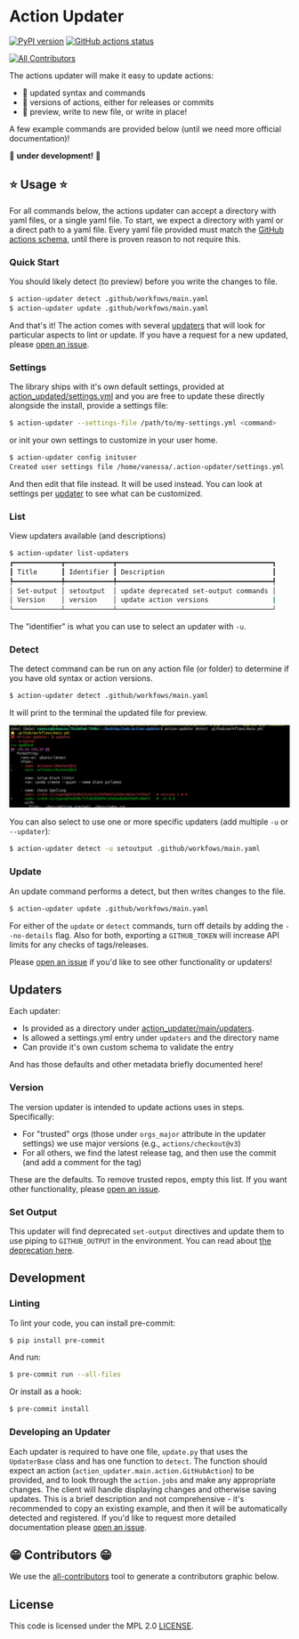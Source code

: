 # Action Updater

[![PyPI version](https://badge.fury.io/py/action-updater.svg)](https://badge.fury.io/py/action-updater)
[![GitHub actions status](https://github.com/vsoch/action-updater/workflows/main/badge.svg?branch=main)](https://github.com/vsoch/action-updater/actions?query=branch%3Amain+workflow%3Amain)
<!-- ALL-CONTRIBUTORS-BADGE:START - Do not remove or modify this section -->
[![All Contributors](https://img.shields.io/badge/all_contributors-59-orange.svg?style=flat-square)](#contributors-)
<!-- ALL-CONTRIBUTORS-BADGE:END -->

The actions updater will make it easy to update actions:

 - 🥑 updated syntax and commands
 - 🥑 versions of actions, either for releases or commits
 - 🥑 preview, write to new file, or write in place!

A few example commands are provided below (until we need more official documentation)!

🚧 **under development!** 🚧

## ⭐️ Usage ⭐️

For all commands below, the actions updater can accept a directory with yaml files,
or a single yaml file. To start, we expect a directory with yaml or a direct path
to a yaml file. Every yaml file provided must match the [GitHub actions schema](https://github.com/softprops/github-actions-schemas/blob/master/workflow.json),
until there is proven reason to not require this.

### Quick Start

You should likely detect (to preview) before you write the changes to file.

```bash
$ action-updater detect .github/workfows/main.yaml
$ action-updater update .github/workfows/main.yaml
```

And that's it! The action comes with several [updaters](#updaters) that will look
for particular aspects to lint or update. If you have a request for a new updated, please
[open an issue](https://github.com/vsoch/action-updater/issues).

### Settings

The library ships with it's own default settings, provided at [action_updated/settings.yml](action_updated/settings.yml) and you are free to update these directly alongside the install,
provide a settings file:

```bash
$ action-updater --settings-file /path/to/my-settings.yml <command>
```

or init your own settings to customize in your user home.

```bash
$ action-updater config inituser
Created user settings file /home/vanessa/.action-updater/settings.yml
```

And then edit that file instead. It will be used instead. You can look at settings
per [updater](#updaters) to see what can be customized.

### List

View updaters available (and descriptions)

```bash
$ action-updater list-updaters
┏━━━━━━━━━━━━┳━━━━━━━━━━━━┳━━━━━━━━━━━━━━━━━━━━━━━━━━━━━━━━━━━━━━━┓
┃ Title      ┃ Identifier ┃ Description                           ┃
┡━━━━━━━━━━━━╇━━━━━━━━━━━━╇━━━━━━━━━━━━━━━━━━━━━━━━━━━━━━━━━━━━━━━┩
│ Set-output │ setoutput  │ update deprecated set-output commands │
│ Version    │ version    │ update action versions                |
└────────────┴────────────┴───────────────────────────────────────┘
```

The "identifier" is what you can use to select an updater with `-u`.

### Detect

The detect command can be run on any action file (or folder) to determine
if you have old syntax or action versions.

```bash
$ action-updater detect .github/workfows/main.yaml
```

It will print to the terminal the updated file for preview.

![docs/assets/img/detect.png](docs/assets/img/detect.png)

You can also select to use one or more specific updaters (add multiple `-u` or `--updater`):

```bash
$ action-updater detect -u setoutput .github/workfows/main.yaml
```

### Update

An update command performs a detect, but then writes changes to the file.

```bash
$ action-updater update .github/workfows/main.yaml
```

For either of the `update` or `detect` commands, turn off details by
adding the `--no-details` flag. Also for both, exporting a `GITHUB_TOKEN`
will increase API limits for any checks of tags/releases.

Please [open an issue](https://github.com/vsoch/action-updater) if you'd like
to see other functionality or updaters!

## Updaters

Each updater:

- Is provided as a directory under [action_updater/main/updaters](action_updater/main/updaters).
- Is allowed a settings.yml entry under `updaters` and the directory name
- Can provide it's own custom schema to validate the entry

And has those defaults and other metadata briefly documented here!

### Version

The version updater is intended to update actions uses in steps. Specifically:

 - For "trusted" orgs (those under `orgs_major` attribute in the updater settings) we use major versions (e.g., `actions/checkout@v3`)
 - For all others, we find the latest release tag, and then use the commit (and add a comment for the tag)

These are the defaults. To remove trusted repos, empty this list. If you want
other functionality, please [open an issue](https://github.com/vsoch/action-updater/issues).

### Set Output

This updater will find deprecated `set-output` directives and update them to use piping to `GITHUB_OUTPUT`
in the environment. You can read about [the deprecation here](https://github.blog/changelog/2022-10-11-github-actions-deprecating-save-state-and-set-output-commands/).

## Development

### Linting

To lint your code, you can install pre-commit:

```bash
$ pip install pre-commit
```

And run:

```bash
$ pre-commit run --all-files
```

Or install as a hook:

```bash
$ pre-commit install
```

### Developing an Updater

Each updater is required to have one file, `update.py` that uses the `UpdaterBase` class and
has one function to `detect`. The function should expect an action (`action_updater.main.action.GitHubAction`) to be provided, and to look through the `action.jobs` and make any appropriate changes. The client will handle displaying changes and otherwise saving updates. This
is a brief description and not comprehensive - it's recommended to copy an existing example,
and then it will be automatically detected and registered. If you'd like to request more detailed
documentation please [open an issue](https://github.com/vsoch/action-updater/issues).

## 😁️ Contributors 😁️

We use the [all-contributors](https://github.com/all-contributors/all-contributors)
tool to generate a contributors graphic below.

<!-- ALL-CONTRIBUTORS-LIST:START - Do not remove or modify this section -->
<!-- prettier-ignore-start -->
<!-- markdownlint-disable -->
<!-- markdownlint-restore -->
<!-- prettier-ignore-end -->

<!-- ALL-CONTRIBUTORS-LIST:END -->

## License

This code is licensed under the MPL 2.0 [LICENSE](LICENSE).

